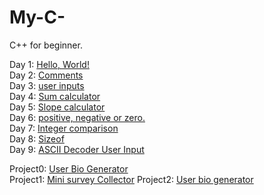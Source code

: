 # My-C-
C++ for beginner.

Day 1: [Hello, World!](day1.cpp)  
Day 2: [Comments](Day2.cpp)  
Day 3: [user inputs](Day3.cpp)  
Day 4: [Sum calculator](Day4.cpp)  
Day 5: [Slope calculator](Day5.cpp)  
Day 6: [positive, negative or zero.](Day6.cpp)  
Day 7: [Integer comparison](Day7.cpp)  
Day 8: [Sizeof](Day8.cpp)  
Day 9: [ASCII Decoder User Input](Day.cpp)  

Project0: [User Bio Generator](Project0.cpp)  
Project1: [Mini survey Collector](Project1.cpp)
Project2: [User bio generator](Project2.cpp)

